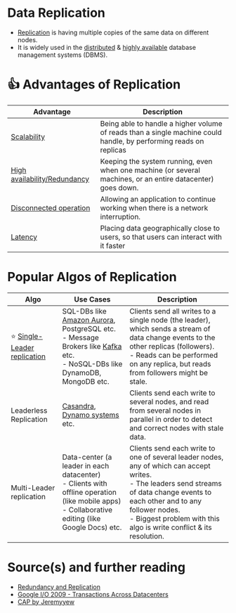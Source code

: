 # Data Replication
- [Replication](https://www.geeksforgeeks.org/data-replication-in-dbms/) is having multiple copies of the same data on different nodes.
- It is widely used in the [distributed](../../7_PropertiesDistributedSystem/Readme.md) & [highly available](../../7_PropertiesDistributedSystem/Reliability/HighAvailability.md) database management systems (DBMS).

# :+1: Advantages of Replication

| Advantage                                                                                   | Description                                                                                                       |
|---------------------------------------------------------------------------------------------|-------------------------------------------------------------------------------------------------------------------|
| [Scalability](../../7_PropertiesDistributedSystem/Scalability)                                      | Being able to handle a higher volume of reads than a single machine could handle, by performing reads on replicas |
| [High availability/Redundancy](../../7_PropertiesDistributedSystem/Reliability/HighAvailability.md) | Keeping the system running, even when one machine (or several machines, or an entire datacenter) goes down.       |
| [Disconnected operation](../../7_PropertiesDistributedSystem/Reliability/FaultTolerance.md)         | Allowing an application to continue working when there is a network interruption.                                 |
| [Latency](../../7_PropertiesDistributedSystem/Scalability/LatencyThroughput.md)                     | Placing data geographically close to users, so that users can interact with it faster                             |

# Popular Algos of Replication

| Algo                                                           | Use Cases                                                                                                                                                                                                                                                      | Description                                                                                                                                                                                                                                                     |
|----------------------------------------------------------------|----------------------------------------------------------------------------------------------------------------------------------------------------------------------------------------------------------------------------------------------------------------|-----------------------------------------------------------------------------------------------------------------------------------------------------------------------------------------------------------------------------------------------------------------|
| :star: [Single-Leader replication](SingleLeaderReplication.md) | SQL-DBs like [Amazon Aurora](../../2_AWSServices/6_DatabaseServices/AmazonRDS/AmazonAurora/Readme.md), PostgreSQL etc. <br/>- Message Brokers like [Kafka](../../5_MessageBrokersEDA/Kafka/Readme.md) etc.<br/>- NoSQL-DBs like DynamoDB, MongoDB etc. | Clients send all writes to a single node (the leader), which sends a stream of data change events to the other replicas (followers). <br/>- Reads can be performed on any replica, but reads from followers might be stale.                                     |
| Leaderless Replication                                         | [Casandra](../NoSQL-Databases/WideColumnDB/ApacheCasandra.md), [Dynamo systems](../DataStructuresUsedInDB/DynamoStyleDatabases.md) etc.                                                                                                                                   | Clients send each write to several nodes, and read from several nodes in parallel in order to detect and correct nodes with stale data.                                                                                                                         |
| Multi-Leader replication                                       | Data-center (a leader in each datacenter)<br/>- Clients with offline operation (like mobile apps)<br/>- Collaborative editing (like Google Docs) etc.                                                                                                          | Clients send each write to one of several leader nodes, any of which can accept writes. <br/>- The leaders send streams of data change events to each other and to any follower nodes.<br/>- Biggest problem with this algo is write conflict & its resolution. |

# Source(s) and further reading
- [Redundancy and Replication](https://github.com/jeremyyew/tech-prep-jeremy.io/blob/master/systems-design/topics/databases/redundancy-and-replication.md)
- [Google I/O 2009 - Transactions Across Datacenters](http://snarfed.org/transactions_across_datacenters_io.html)
- [CAP by Jeremyyew](https://github.com/jeremyyew/tech-prep-jeremy.io/tree/master/systems-design/topics/consistency-availability-partition-tolerance-cap)